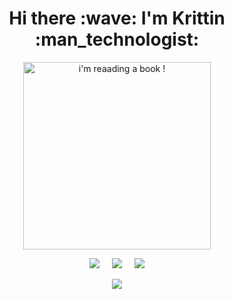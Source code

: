 <h1 align="center"> Hi there :wave: I'm Krittin :man_technologist: </h1>
<p align="center">
  <img src="https://tuliptgr.github.io/randominclass/img/kkrittin.png" alt="i'm reaading a book !" width="300" >
</p>

<p align='center'>
  <a href="https://www.instagram.com/kk_suea/"><img src="https://img.shields.io/badge/twitter-%231DA1F2.svg?&style=for-the-badge&logo=instagram&logoColor=white" /></a>&nbsp;&nbsp;&nbsp;&nbsp;
  <a href="https://www.linkedin.com/in/stefanyvasconcelos/"><img src="https://img.shields.io/badge/linkedin-%230077B5.svg?&style=for-the-badge&logo=linkedin&logoColor=white" /></a>&nbsp;&nbsp;&nbsp;&nbsp;
  <a href="mailto:stefany.vasc.sa@gmail.com?subject=Olá%20Stefany"><img src="https://img.shields.io/badge/gmail-%23D14836.svg?&style=for-the-badge&logo=gmail&logoColor=white" /></a>
</p>

<p align='center'>
  <a href="#"><img src="https://visitor-badge.glitch.me/badge?page_id=tuliptgr?style=for-the-badge&logo=appveyor"></a>
</p>
<!--
**tuliptgr/tuliptgr** is a ✨ _special_ ✨ repository because its `README.md` (this file) appears on your GitHub profile.

Here are some ideas to get you started:

- 🔭 I’m currently working on ...
- 🌱 I’m currently learning ...
- 👯 I’m looking to collaborate on ...
- 🤔 I’m looking for help with ...
- 💬 Ask me about ...
- 📫 How to reach me: ...
- 😄 Pronouns: ...
- ⚡ Fun fact: ...
-->
